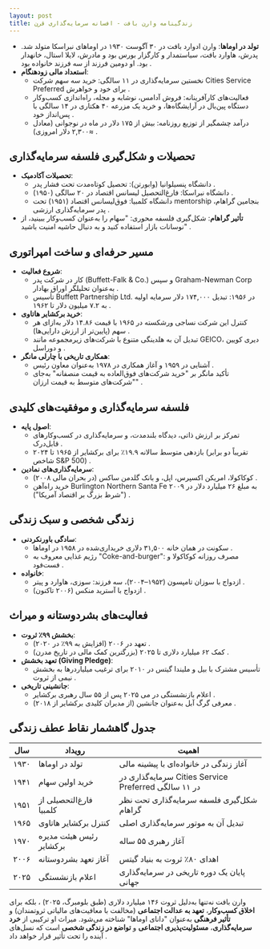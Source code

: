 ```yaml
---
layout: post
title: زندگینامه وارن بافت - افسانه سرمایه‌گذاری قرن
---
```


- **تولد در اوماها**: وارن ادوارد بافت در ۳۰ آگوست ۱۹۳۰ در اوماهای نبراسکا متولد شد. پدرش، هاوارد بافت، سیاستمدار و کارگزار بورس بود و مادرش، لایلا استال، خانهدار بود. او دومین فرزند از سه فرزند خانواده بود .
- **استعداد مالی زودهنگام**:  
  - نخستین سرمایه‌گذاری در ۱۱ سالگی: خرید سه سهم شرکت Cities Service Preferred برای خود و خواهرش .  
  - فعالیت‌های کارآفرینانه: فروش آدامس، نوشابه و مجله، راه‌اندازی کسب‌وکار دستگاه پین‌بال در آرایشگاه‌ها، و خرید یک مزرعه ۴۰ هکتاری در ۱۴ سالگی با پس‌انداز خود .  
  - درآمد چشمگیر از توزیع روزنامه: بیش از ۱۷۵ دلار در ماه در نوجوانی (معادل ≈۲,۳۰۰ دلار امروزی) .

## تحصیلات و شکل‌گیری فلسفه سرمایه‌گذاری
- **تحصیلات آکادمیک**:  
  - دانشگاه پنسیلوانیا (وابورتن): تحصیل کوتاه‌مدت تحت فشار پدر .  
  - دانشگاه نبراسکا: فارغ‌التحصیل لیسانس اقتصاد در ۲۰ سالگی (۱۹۵۰) .  
  - دانشگاه کلمبیا: فوق‌لیسانس اقتصاد (۱۹۵۱) تحت mentorship بنجامین گراهام، پدر سرمایه‌گذاری ارزشی .  
- **تأثیر گراهام**: شکل‌گیری فلسفه محوری: "سهام را به‌عنوان کسب‌وکار ببینید، از نوسانات بازار استفاده کنید و به دنبال حاشیه امنیت باشید" .

## مسیر حرفه‌ای و ساخت امپراتوری
- **شروع فعالیت**:  
  - کار در شرکت پدر (Buffett-Falk & Co.) و سپس Graham-Newman Corp به‌عنوان تحلیلگر اوراق بهادار .  
  - تأسیس Buffett Partnership Ltd. در ۱۹۵۶: تبدیل ۱۷۴,۰۰۰ دلار سرمایه اولیه به ۷.۲ میلیون دلار تا ۱۹۶۲ .  
- **خرید برکشایر هاتاوی**:  
  - کنترل این شرکت نساجی ورشکسته در ۱۹۶۵ با قیمت ۱۴.۸۶ دلار به‌ازای هر سهم (پایین‌تر از ارزش دارایی‌ها) .  
  - تبدیل آن به هلدینگی متنوع با شرکت‌های زیرمجموعه مانند GEICO، دیری کویین و دوراسل .  
- **همکاری تاریخی با چارلی مانگر**:  
  - آشنایی در ۱۹۵۹ و آغاز همکاری در ۱۹۷۸ به‌عنوان معاون رئیس .  
  - تأکید مانگر بر "خرید شرکت‌های فوق‌العاده به قیمت منصفانه" به‌جای "شرکت‌های متوسط به قیمت ارزان" .

## فلسفه سرمایه‌گذاری و موفقیت‌های کلیدی
- **اصول پایه**:  
  - تمرکز بر ارزش ذاتی، دیدگاه بلندمدت، و سرمایه‌گذاری در کسب‌وکارهای قابل‌درک .  
  - بازدهی متوسط سالانه ۱۹.۹٪ برای برکشایر از ۱۹۶۵ تا ۲۰۲۴ (تقریباً دو برابر شاخص S&P 500) .  
- **سرمایه‌گذاری‌های نمادین**:  
  - کوکاکولا، امریکن اکسپرس، اپل، و بانک گلدمن ساکس (در بحران مالی ۲۰۰۸) .  
  - خرید راه‌آهن Burlington Northern Santa Fe به مبلغ ۲۶ میلیارد دلار در ۲۰۰۹ ("شرط بزرگ بر اقتصاد آمریکا") .

## زندگی شخصی و سبک زندگی
- **سادگی باورنکردنی**:  
  - سکونت در همان خانه ۳۱,۵۰۰ دلاری خریداری‌شده در ۱۹۵۸ در اوماها .  
  - رژیم غذایی معروف به "Coke-and-burger": مصرف روزانه کوکاکولا و فست‌فود .  
- **خانواده**:  
  - ازدواج با سوزان تامپسون (۱۹۵۲–۲۰۰۴)، سه فرزند: سوزی، هاوارد و پیتر .  
  - ازدواج با آسترید منکس (۲۰۰۶ تاکنون) .

## فعالیت‌های بشردوستانه و میراث
- **بخشش ۹۹٪ ثروت**:  
  - تعهد در ۲۰۰۶ (افزایش به ۹۹٪ در ۲۰۲۰) .  
  - کمک ۶۲ میلیارد دلاری تا ۲۰۲۵ (بزرگترین کمک مالی در تاریخ مدرن) .  
- **تعهد بخشش (Giving Pledge)**:  
  - تأسیس مشترک با بیل و ملیندا گیتس در ۲۰۱۰ برای ترغیب میلیاردرها به بخشش نیمی از ثروت .  
- **جانشینی تاریخی**:  
  - اعلام بازنشستگی در می ۲۰۲۵ پس از ۵۵ سال رهبری برکشایر .  
  - معرفی گرگ آبل به‌عنوان جانشین (از مدیران کلیدی برکشایر از ۲۰۱۸) .

## جدول گاهشمار نقاط عطف زندگی

| سال | رویداد | اهمیت |
|-----|--------|--------|
| ۱۹۳۰ | تولد در اوماها | آغاز زندگی در خانواده‌ای با پیشینه مالی  |
| ۱۹۴۱ | خرید اولین سهام | سرمایه‌گذاری در Cities Service Preferred در ۱۱ سالگی  |
| ۱۹۵۱ | فارغ‌التحصیلی از کلمبیا | شکل‌گیری فلسفه سرمایه‌گذاری تحت نظر گراهام  |
| ۱۹۶۵ | کنترل برکشایر هاتاوی | تبدیل آن به موتور سرمایه‌گذاری اصلی  |
| ۱۹۷۰ | رئیس هیئت مدیره برکشایر | آغاز رهبری ۵۵ ساله  |
| ۲۰۰۶ | آغاز تعهد بشردوستانه | اهدای ۸۰٪ ثروت به بنیاد گیتس  |
| ۲۰۲۵ | اعلام بازنشستگی | پایان یک دوره تاریخی در سرمایه‌گذاری جهانی  |

وارن بافت نه‌تنها به‌دلیل ثروت ۱۴۶ میلیارد دلاری (طبق بلومبرگ، ۲۰۲۵) ، بلکه برای **اخلاق کسب‌وکار**، **تعهد به عدالت اجتماعی** (مخالفت با معافیت‌های مالیاتی ثروتمندان) و **تأثیر فرهنگی** به‌عنوان "دانای اوماها" شناخته می‌شود. میراث او ترکیبی از **خرد سرمایه‌گذاری**، **مسئولیت‌پذیری اجتماعی** و **تواضع در زندگی شخصی** است که نسل‌های آینده را تحت تأثیر قرار خواهد داد .
